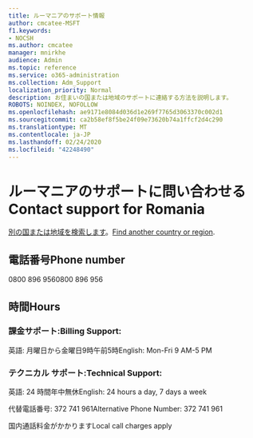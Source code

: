 ```yaml
---
title: ルーマニアのサポート情報
author: cmcatee-MSFT
f1.keywords:
- NOCSH
ms.author: cmcatee
manager: mnirkhe
audience: Admin
ms.topic: reference
ms.service: o365-administration
ms.collection: Adm_Support
localization_priority: Normal
description: お住まいの国または地域のサポートに連絡する方法を説明します。
ROBOTS: NOINDEX, NOFOLLOW
ms.openlocfilehash: ae9171e8084d036d1e269f7765d3063370c002d1
ms.sourcegitcommit: ca2b58ef8f5be24f09e73620b74a1ffcf2d4c290
ms.translationtype: MT
ms.contentlocale: ja-JP
ms.lasthandoff: 02/24/2020
ms.locfileid: "42248490"
---
```

# <a name="contact-support-for-romania"></a><span data-ttu-id="1f0fb-103">ルーマニアのサポートに問い合わせる</span><span class="sxs-lookup"><span data-stu-id="1f0fb-103">Contact support for Romania</span></span>

<span data-ttu-id="1f0fb-104">[別の国または地域を検索します](../contact-support-for-business-products.md)。</span><span class="sxs-lookup"><span data-stu-id="1f0fb-104">[Find another country or region](../contact-support-for-business-products.md).</span></span>

## <a name="phone-number"></a><span data-ttu-id="1f0fb-105">電話番号</span><span class="sxs-lookup"><span data-stu-id="1f0fb-105">Phone number</span></span>
<span data-ttu-id="1f0fb-106">0800 896 956</span><span class="sxs-lookup"><span data-stu-id="1f0fb-106">0800 896 956</span></span>

## <a name="hours"></a><span data-ttu-id="1f0fb-107">時間</span><span class="sxs-lookup"><span data-stu-id="1f0fb-107">Hours</span></span>
### <a name="billing-support"></a><span data-ttu-id="1f0fb-108">課金サポート:</span><span class="sxs-lookup"><span data-stu-id="1f0fb-108">Billing Support:</span></span>

<span data-ttu-id="1f0fb-109">英語: 月曜日から金曜日9時午前5時</span><span class="sxs-lookup"><span data-stu-id="1f0fb-109">English: Mon-Fri 9 AM-5 PM</span></span>

### <a name="technical-support"></a><span data-ttu-id="1f0fb-110">テクニカル サポート:</span><span class="sxs-lookup"><span data-stu-id="1f0fb-110">Technical Support:</span></span>

<span data-ttu-id="1f0fb-111">英語: 24 時間年中無休</span><span class="sxs-lookup"><span data-stu-id="1f0fb-111">English: 24 hours a day, 7 days a week</span></span>

<span data-ttu-id="1f0fb-112">代替電話番号: 372 741 961</span><span class="sxs-lookup"><span data-stu-id="1f0fb-112">Alternative Phone Number: 372 741 961</span></span>

<span data-ttu-id="1f0fb-113">国内通話料金がかかります</span><span class="sxs-lookup"><span data-stu-id="1f0fb-113">Local call charges apply</span></span>